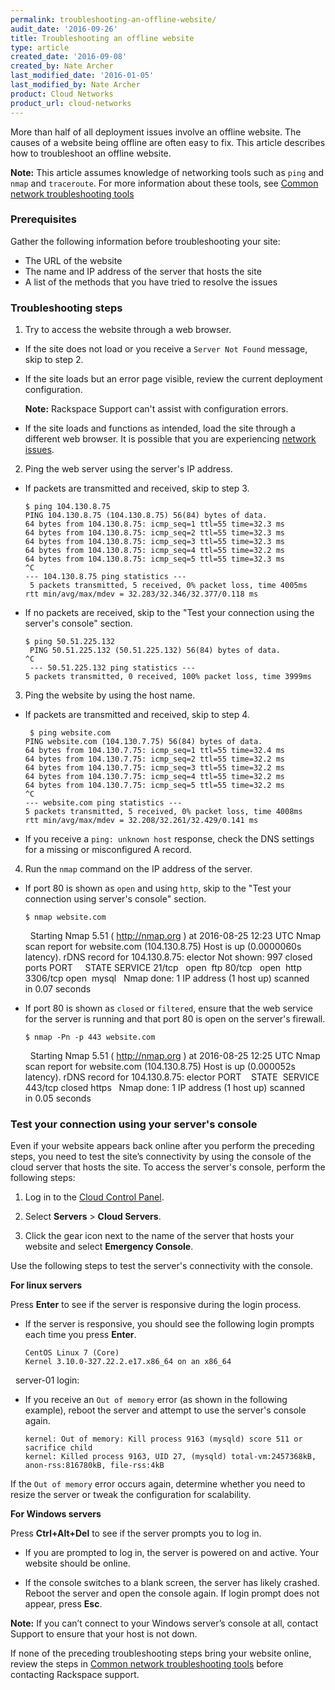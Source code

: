 ```yaml
---
permalink: troubleshooting-an-offline-website/
audit_date: '2016-09-26'
title: Troubleshooting an offline website
type: article
created_date: '2016-09-08'
created_by: Nate Archer
last_modified_date: '2016-01-05'
last_modified_by: Nate Archer
product: Cloud Networks
product_url: cloud-networks
---
```


More than half of all deployment issues involve an offline website. The causes of a website being offline are often easy to fix. This article describes how to troubleshoot an offline website.

**Note:** This article assumes knowledge of networking tools such as `ping` and `nmap` and `traceroute`. For more information about these tools, see [Common network troubleshooting tools](/how-to/common-network-troubleshooting-tools/)

### Prerequisites

Gather the following information before troubleshooting your site:

- The URL of the website
- The name and IP address of the server that hosts the site
- A list of the methods that you have tried to resolve the issues

### Troubleshooting steps

1. Try to access the website through a web browser.

  - If the site does not load or you receive a `Server Not Found` message, skip to step 2.

  - If the site loads but an error page visible, review the current deployment configuration.

    **Note:** Rackspace Support can't assist with configuration errors.

  - If the site loads and functions as intended, load the site through a different web browser. It is possible that you are experiencing [network issues](/how-to/common-network-troubleshooting-tools/).

2. Ping the web server using the server's IP address.

  - If packets are transmitted and received, skip to step 3.

        $ ping 104.130.8.75
        PING 104.130.8.75 (104.130.8.75) 56(84) bytes of data.
        64 bytes from 104.130.8.75: icmp_seq=1 ttl=55 time=32.3 ms
        64 bytes from 104.130.8.75: icmp_seq=2 ttl=55 time=32.3 ms
        64 bytes from 104.130.8.75: icmp_seq=3 ttl=55 time=32.3 ms
        64 bytes from 104.130.8.75: icmp_seq=4 ttl=55 time=32.2 ms
        64 bytes from 104.130.8.75: icmp_seq=5 ttl=55 time=32.3 ms
        ^C
        --- 104.130.8.75 ping statistics ---
         5 packets transmitted, 5 received, 0% packet loss, time 4005ms
        rtt min/avg/max/mdev = 32.283/32.346/32.377/0.118 ms

  - If no packets are received, skip to the "Test your connection using the server's console" section.  

        $ ping 50.51.225.132
         PING 50.51.225.132 (50.51.225.132) 56(84) bytes of data.
        ^C
         --- 50.51.225.132 ping statistics ---
        5 packets transmitted, 0 received, 100% packet loss, time 3999ms

3. Ping the website by using the host name.

  - If packets are transmitted and received, skip to step 4.

         $ ping website.com
        PING website.com (104.130.7.75) 56(84) bytes of data.
        64 bytes from 104.130.7.75: icmp_seq=1 ttl=55 time=32.4 ms
        64 bytes from 104.130.7.75: icmp_seq=2 ttl=55 time=32.2 ms
        64 bytes from 104.130.7.75: icmp_seq=3 ttl=55 time=32.2 ms
        64 bytes from 104.130.7.75: icmp_seq=4 ttl=55 time=32.2 ms
        64 bytes from 104.130.7.75: icmp_seq=5 ttl=55 time=32.2 ms
        ^C
        --- website.com ping statistics ---
        5 packets transmitted, 5 received, 0% packet loss, time 4008ms
        rtt min/avg/max/mdev = 32.208/32.261/32.429/0.141 ms

  - If you receive a `ping: unknown host` response, check the DNS settings for a missing or misconfigured A record.

4. Run the `nmap` command on the IP address of the server.

  - If port 80 is shown as `open` and using `http`, skip to the "Test your connection using server's console" section.

        $ nmap website.com
     
        Starting Nmap 5.51 ( http://nmap.org ) at 2016-08-25 12:23 UTC
        Nmap scan report for website.com (104.130.8.75)
        Host is up (0.0000060s latency).
        rDNS record for 104.130.8.75: elector
        Not shown: 997 closed ports
        PORT     STATE SERVICE
        21/tcp   open  ftp
        80/tcp   open  http
        3306/tcp open  mysql
     
        Nmap done: 1 IP address (1 host up) scanned in 0.07 seconds

  - If port 80 is shown as `closed` or `filtered`, ensure that the web service for the server is running and that port 80 is open on the server's firewall.

        $ nmap -Pn -p 443 website.com
     
        Starting Nmap 5.51 ( http://nmap.org ) at 2016-08-25 12:25 UTC
        Nmap scan report for website.com (104.130.8.75)
        Host is up (0.000052s latency).
        rDNS record for 104.130.8.75: elector
        PORT    STATE  SERVICE
        443/tcp closed https
     
        Nmap done: 1 IP address (1 host up) scanned in 0.05 seconds

### Test your connection using your server's console

Even if your website appears back online after you perform the preceding steps, you need to test the site’s connectivity by using the console of the cloud server that hosts the site. To access the server's console, perform the following steps:

1. Log in to the [Cloud Control Panel](https://mycloud.rackspace.com/).

2. Select **Servers** > **Cloud Servers**.

3. Click the gear icon next to the name of the server that hosts your website and select **Emergency Console**.

Use the following steps to test the server's connectivity with the console.

**For linux servers**

Press **Enter** to see if the server is responsive during the login process.

- If the server is responsive, you should see the following login prompts each time you press **Enter**.

      CentOS Linux 7 (Core)
      Kernel 3.10.0-327.22.2.e17.x86_64 on an x86_64
 
      server-01 login:
 

 - If you receive an `Out of memory` error (as shown in the following example), reboot the server and attempt to use the server's console again.

       kernel: Out of memory: Kill process 9163 (mysqld) score 511 or sacrifice child
       kernel: Killed process 9163, UID 27, (mysqld) total-vm:2457368kB, anon-rss:816780kB, file-rss:4kB

 If the `Out of memory` error occurs again, determine whether you need to resize the server or tweak the configuration for scalability.

**For Windows servers**

Press **Ctrl+Alt+Del** to see if the server prompts you to log in.

- If you are prompted to log in, the server is powered on and active. Your website should be online.

- If the console switches to a blank screen, the server has likely crashed. Reboot the server and open the console again. If login prompt does not appear, press **Esc**.

**Note:** If you can’t connect to your Windows server’s console at all, contact Support to ensure that your host is not down.


If none of the preceding troubleshooting steps bring your website online, review the steps in [Common network troubleshooting tools](/how-to/common-network-troubleshooting-tools/) before contacting Rackspace support.
